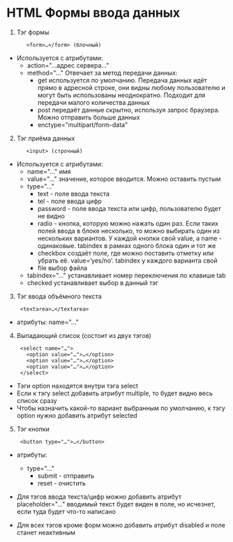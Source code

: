 # HTML Формы ввода данных #

1) Тэг формы 

          <form>…</form> (блочный)

* Используется с атрибутами:
  - action="…адрес сервера…"
  - method="…"	Отвечает за метод передачи данных:
    + get	используется по умолчанию. Передача данных идёт прямо в адресной строке, они видны любому пользователю и могут быть использованы неоднократно. Подходит для передачи малого количества данных
    + post передаёт данные скрытно, используя запрос браузера. Можно отправить больше данных
    + enctype="multipart/form-data"

2) Тэг приёма данных 

          <input> (строчный)

* Используется с атрибутами:
	- name="…"		имя
  - value="…"		значение, которое вводится. Можно оставить пустым
  - type="…"
    + text - поле ввода текста
    + tel - поле ввода цифр
    + password - поле ввода текста или цифр, пользователю будет не видно
    + radio - кнопка, которую можно нажать один раз. Если таких полей ввода в блоке несколько, то можно выбирать один из нескольких вариантов. У каждой кнопки свой value, a name - одинаковые. tabindex в рамках одного блока один и тот же
    + checkbox создаёт поле, где можно поставить отметку или убрать её. value=‘yes/no’. tabindex у каждого варианта свой
    + file	выбор файла
  - tabindex="…" устанавливает номер переключения по клавише tab
  - checked	устанавливает выбор в данный тэг
										

3) Тэг ввода объёмного текста	

        <textarea>…</textarea>

* атрибуты: 
    name="…"

4) Выпадающий список (состоит из двух тэгов)

        <select name="…">	
          <option value="…">…</option>
          <option value="…">…</option>
          <option value="…">…</option>
        </select>

  - Тэги option находятся внутри тэга select
  - Если к тэгу select добавить атрибут multiple, то будет видно весь список сразу
  - Чтобы назначить какой-то вариант выбранным по умолчанию, к тэгу option нужно добавить атрибут selected

5) Тэг кнопки 

        <button type="…">…</button>
        
* атрибуты:
  - type="..."
    + submit - отправить
    + reset - очистить

* Для тэгов ввода текста/цифр можно добавить атрибут placeholder="…" вводимый текст будет виден в поле, но исчезнет, если туда будет что-то написано

* Для всех тэгов кроме форм можно добавить атрибут disabled и поле станет неактивным
